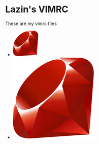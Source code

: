 # Lazin's VIMRC

These are my vimrc files

- [<img src="https://github.com/lazarocastro/vimrc/blob/master/vimrc-for-rails/icon.png" width="80" height="80">](https://github.com/lazarocastro/vimrc/tree/master/vimrc-for-python)
- [![Ruby][ruby]](https://github.com/lazarocastro/vimrc/tree/master/vimrc-for-rails)

[ruby]: https://github.com/lazarocastro/vimrc/blob/master/vimrc-for-rails/icon.png "Ruby"
[python]: https://github.com/lazarocastro/vimrc/blob/master/vimrc-for-python/icon.png "Python"
